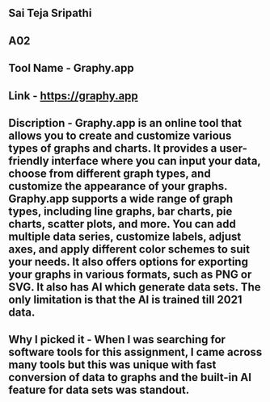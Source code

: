 ## Sai Teja Sripathi

## A02

## Tool Name - Graphy.app

## Link - https://graphy.app

## Discription - Graphy.app is an online tool that allows you to create and customize various types of graphs and charts. It provides a user-friendly interface where you can input your data, choose from different graph types, and customize the appearance of your graphs. Graphy.app supports a wide range of graph types, including line graphs, bar charts, pie charts, scatter plots, and more. You can add multiple data series, customize labels, adjust axes, and apply different color schemes to suit your needs. It also offers options for exporting your graphs in various formats, such as PNG or SVG. It also has AI which generate data sets. The only limitation is that the AI is trained till 2021 data.


## Why I picked it - When I was searching for software tools for this assignment, I came across many tools but this was unique with fast conversion of data to graphs and the built-in AI feature for data sets was standout.
